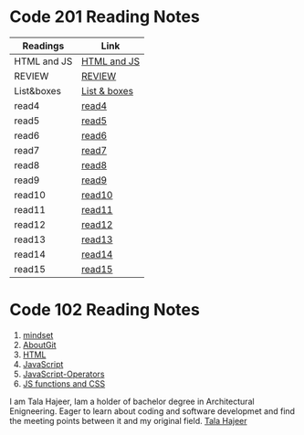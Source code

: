 # Code 201 Reading Notes

|   Readings   |            Link           |
|      ---     |              ---          |
|  HTML and JS | [HTML and JS](201/read01) |   
|    REVIEW    |     [REVIEW](201/read02)  |   
|  List&boxes  | [List & boxes](201/read03)|   
|    read4     |     [read4](201/read04)   |  
|    read5     |     [read5](201/read05)   |  
|    read6     |     [read6](201/read06)   |  
|    read7     |     [read7](201/read07)   |  
|    read8     |     [read8](201/read08)   |  
|    read9     |     [read9](201/read09)   | 
|    read10    |     [read10](201/read10)  |   
|    read11    |     [read11](201/read11)  |  
|    read12    |     [read12](201/read12)  |  
|    read13    |     [read13](201/read13)  |  
|    read14    |     [read14](201/read14)  |  
|    read15    |     [read15](201/read15)  |  


# Code 102 Reading Notes
1. [mindset](102/read01a)
2. [AboutGit](102/read02b)
3. [HTML](102/read03a)
4. [JavaScript](102/read04a)
5. [JavaScript-Operators](102/read05a)
6. [JS functions and CSS](102/read06a)


I am Tala Hajeer, Iam a holder of bachelor degree in Architectural Enigneering. Eager to learn about coding and software developmet and find the meeting points between it and my original field.
[Tala Hajeer](https://github.com/talahajeer) 
